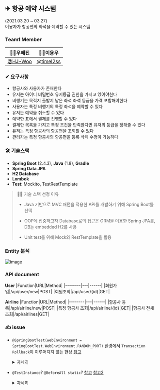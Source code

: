 ## ✈ 항공 예약 시스템
(2021.03.20 ~ 03.27)  
이용자가 항공편의 좌석을 예약할 수 있는 시스템


### Team1 Member
| 🙍‍♀️우혜진 | 🙍‍♂️이용우 |
| :----: | :----: |
| [@HJ-Woo](https://github.com/HJ-Woo) | [@timel2ss](https://github.com/timel2ss)  |

### ✔ 요구사항
- 항공사와 사용자가 존재한다
- 유저는 아이디 비밀번호 유저등급 권한을 가지고 있어야한다
- 비행기는 목적지 출발지 남은 좌석 좌석 등급을 가격 포함해야한다
- 사용자는 특정 비행기의 특정 좌석을 예약할 수 있다
- 유저는 예약을 취소할 수 있다
- 예약한 표에서 결제를 진행할 수 있다
- 결제한 목록을 가지고 특정 조건을 만족한다면 유저의 등급을 정해줄 수 있다
- 유저는 특정 항공사의 항공편을 조회할 수 있다
- 관리자는 특정 항공사의 항공편을 등록 삭제 수정이 가능하다

### 🛠 기술스택
- **Spring Boot** (2.4.3), **Java** (1.8), **Gradle**
- **Spring Data JPA**
- **H2 Database**
- **Lombok**
- **Test**: Mockito, TestRestTemplate
> 💁‍♀️ 기술 스택 선정 이유
> - Java 기반으로 MVC 패턴을 적용한 API를 개발하기 위해 Spring Boot를 선택
>
> - OOP에 집중하고자 Database로의 접근은 ORM을 이용한 Spring JPA를, DB는 embedded H2를 사용
>
> - Unit test를 위해 Mock와 RestTemplate을 활용
### Entity 분석
![image](https://user-images.githubusercontent.com/59992230/112981593-63c66380-9196-11eb-8cfe-565995a716b0.png)

### API document
**User**
|Function|URL|Method|
|--------|---|------|
|회원가입|/api/user/new|POST|
|회원조회|/api/user/{id}|GET|

**Airline**
|Function|URL|Method|
|--------|---|------|
|항공사 등록|/api/airline/new|POST|
|특정 항공사 조회|/api/airline/{id}|GET|
|항공사 전체 조회|/api/airlines|GET|

### ✍ issue
- ``@SpringBootTest(webEnvironment = SpringBootTest.WebEnvironment.RANDOM_PORT)`` 환경에서
  ``Transaction Rollback``이 이루어지지 않는 현상
  [참고](https://stackoverflow.com/questions/46729849/transactions-in-spring-boot-testing-not-rolled-back)
  <details>
    <summary>자세히</summary>

  > If your test is @Transactional, it rolls back the transaction at the end of each test method by default. However, as using this arrangement with either RANDOM_PORT or DEFINED_PORT implicitly provides a real servlet environment, the HTTP client and server run in separate threads and, thus, in separate transactions. Any transaction initiated on the server does not roll back in this case.

  > 이처럼 공식문서에 기재된 바에 의하면, 실제 환경에서 running 시키는 *26.3.6. Testing with a running server* 와 같은 환경, 즉 우리가 사용했떤 ``@SpringBootTest(webEnvironment=WebEnvironment.RANDOM_PORT``의 설정은 실제 서블릿 환경인 HTTP 클라이언트와 서버가 각각의 별도 스레드에서 실행된다. 이때 서버에서 시작된 트랜잭션은 롤백되지 않으므로 테스트 수행 코드가 반영됨을 기억해야한다.

  </details>


- ``@TestInstance``? ``@BeforeAll static``? [참고](https://www.baeldung.com/junit-testinstance-annotation) [참고2](https://stackoverflow.com/questions/52551718/what-use-is-testinstance-annotation-in-junit-5)

  <details>
    <summary>자세히</summary>

  > 기본적으로 Junit4와 5는 **각 테스트 메서드를 실행하기 전**에 테스트 클래스의 **새 인스턴스**를 만든다. 이렇게하면 **테스트간에 상태가 명확하게 분리**된다.

  > 여러 테스트 메서드에 걸쳐서 객체가 필요한 경우, Junit5에서는 ``@BeforeAll``을
  > - 클래스의 **static 메서드**에 사용하면, 클래스의 **static member와 함께** 사용 가능
  > - **Test Instance의 Life cycle이 per-class**로 변경되면 (``@TestInstance (Lifecycle.PER_CLASS)``), ``@BeforeAll``을 **instance 메서드에 사용하여 instance member**들을 함꼐 사용 가능

  > 💥 **Problem** 💥 [참고 with Mockito git issue](https://github.com/mockito/mockito/issues/1437)
  > 
  > 기본적으로는 ``@TestInstance`` 의 사용을 권장하나, 다음과 같은 Mockito 문제가 발생한 경우에 감당하지 못하는 문제가 생긴다. 
  >![image](https://user-images.githubusercontent.com/59992230/112656304-9ae5fd80-8e94-11eb-9633-80049c0deb72.png)
  ![image](https://user-images.githubusercontent.com/59992230/112656333-a46f6580-8e94-11eb-87f4-8d0f4545af3a.png)
  >
  > 둘은 같은 life cycle을 공유중인 UserServiceTest에서 ``유저정보를조회한다()`` 메소드와 ``유저를저장한다()`` 메서드 호출시의 Mock 객체 인스턴스 값 변화를 보여주고 있다.
  > 
  > 자세히 살펴보자면 중간에 Mock 객체들의 address가 변경되는데, 반면에 ``@InjectMocks`` 객체에게는 변화가 일어나지 않는다.  
  > 즉, ``@InjectMocks`` ``UserService``는 이전의 Mock 객체들을 주입받았는데, 이후 메소드에서는 새로운 Mock 객체에서 ``willReturn()``을 정의하였으므로, 원하는 return을 받지 못하고 계속 null로 반환하여 NPE가 발생한다.
  > 
  > 해당 문제에 대하여 Mockito issue란에서 2020.12.12까지 개발자간의 토론이 이루어졌으나, Mockito 측의 답변은 없다.
  > 
  > 고로 우리는 ``static @BeforeAll``을 사용하여 해당 문제를 해결하였다.

  </details>

